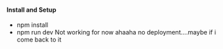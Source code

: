 
#### Install and Setup

- npm install
- npm run dev
Not working for now ahaaha no deployment....maybe if i come back to it 